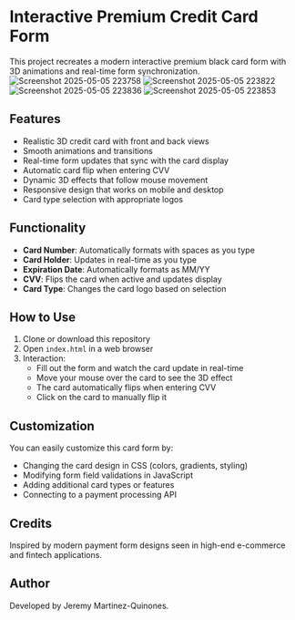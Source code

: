 # Interactive Premium Credit Card Form

This project recreates a modern interactive premium black card form with 3D animations and real-time form synchronization.
![Screenshot 2025-05-05 223758](https://github.com/user-attachments/assets/15d1a668-06c1-41ff-a520-fb1cdce92538)
![Screenshot 2025-05-05 223822](https://github.com/user-attachments/assets/01a62b89-d270-434c-8313-7b68df4a75e8)
![Screenshot 2025-05-05 223836](https://github.com/user-attachments/assets/e751cf05-8a58-4fd0-a3b9-9695e741bb55)
![Screenshot 2025-05-05 223853](https://github.com/user-attachments/assets/947c2798-6d64-4aab-a49c-47d6e0c32054)


## Features

- Realistic 3D credit card with front and back views
- Smooth animations and transitions
- Real-time form updates that sync with the card display
- Automatic card flip when entering CVV
- Dynamic 3D effects that follow mouse movement
- Responsive design that works on mobile and desktop
- Card type selection with appropriate logos

## Functionality

- **Card Number**: Automatically formats with spaces as you type
- **Card Holder**: Updates in real-time as you type
- **Expiration Date**: Automatically formats as MM/YY
- **CVV**: Flips the card when active and updates display
- **Card Type**: Changes the card logo based on selection

## How to Use

1. Clone or download this repository
2. Open `index.html` in a web browser
3. Interaction:
   - Fill out the form and watch the card update in real-time
   - Move your mouse over the card to see the 3D effect
   - The card automatically flips when entering CVV
   - Click on the card to manually flip it

## Customization

You can easily customize this card form by:

- Changing the card design in CSS (colors, gradients, styling)
- Modifying form field validations in JavaScript
- Adding additional card types or features
- Connecting to a payment processing API

## Credits

Inspired by modern payment form designs seen in high-end e-commerce and fintech applications. 

## Author
Developed by Jeremy Martinez-Quinones.

